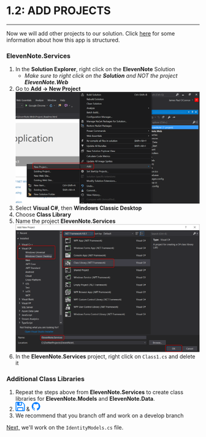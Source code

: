 # 1.2: ADD PROJECTS
---
Now we will add other projects to our solution. Click [here](1.2a-AppStructureOverview.md) for some information about how this app is structured. 
### ElevenNote.Services
1. In the **Solution Explorer**, right click on the **ElevenNote** Solution
   - *Make sure to right click on the **Solution** and NOT the project **ElevenNote.Web***
2. Go to **Add -> New Project**
![Add Project](../assets/1.2-A.png)
3. Select **Visual C#**, then **Windows Classic Desktop**
4. Choose **Class Library**
5. Name the project **ElevenNote.Services**
![Class Library](../assets/1.2-B.png)
6. In the **ElevenNote.Services** project, right click on `Class1.cs` and delete it

### Additional Class Libraries
1. Repeat the steps above from **ElevenNote.Services** to create class libraries for **ElevenNote.Models** and **ElevenNote.Data**.
2. ![Save](../assets/font-awesome-save.png) & ![Git](../assets/devicons_github_badge.png)
3. We recommend that you branch off and work on a develop branch

[Next,](2-IdentityModel/2.0-IdentityModel.md) we'll work on the `IdentityModels.cs` file.